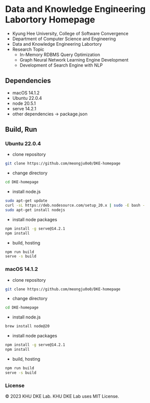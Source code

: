 # Data and Knowledge Engineering Labortory Homepage
- Kyung Hee University, College of Software Convergence
- Department of Computer Science and Engineering
- Data and Knowledge Engineering Labortory
- Research Topic
    - In-Memory RDBMS Query Optimization
    - Graph Neural Network Learning Engine Development
    - Development of Search Engine with NLP

## Dependencies
- macOS 14.1.2
- Ubuntu 22.0.4
- node 20.5.1
- serve 14.2.1
- other dependencies -> package.json

## Build, Run
### Ubuntu 22.0.4
- clone repository
```bash
git clone https://github.com/meongju0o0/DKE-homepage
```

- change directory
```bash
cd DKE-homepage
```

- install node.js
```bash
sudo apt-get update
curl -sL https://deb.nodesource.com/setup_20.x | sudo -E bash -
sudo apt-get install nodejs
```

- install node packages
```bash
npm install -g serve@14.2.1
npm install
```

- build, hosting
```bash
npm run build
serve -s build
```

### macOS 14.1.2
- clone repository
```zsh
git clone https://github.com/meongju0o0/DKE-homepage
```

- change directory
```zsh
cd DKE-homepage
```

- install node.js
```zsh
brew install node@20
```

- install node packages
```zsh
npm install -g serve@14.2.1
npm install
```

- build, hosting
```zsh
npm run build
serve -s build
```

### License
© 2023 KHU DKE Lab.
KHU DKE Lab uses MIT License.
